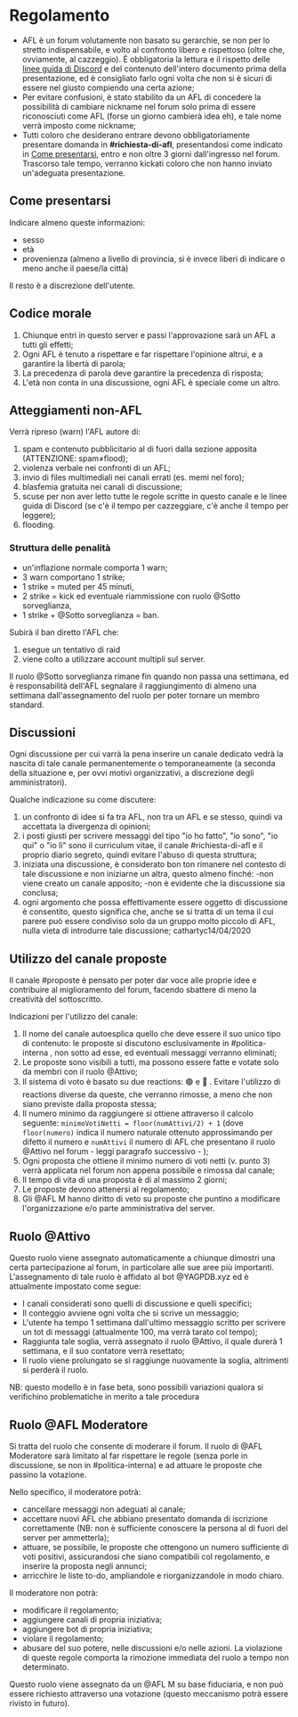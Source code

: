 # Regolamento

- AFL è un forum volutamente non basato su gerarchie, se non per lo stretto indispensabile, e volto al confronto libero e rispettoso (oltre che, ovviamente, al cazzeggio). È obbligatoria la lettura e il rispetto delle [linee guida di Discord](https://discordapp.com/guidelines) e del contenuto dell'intero documento prima della presentazione, ed è consigliato farlo ogni volta che non si è sicuri di essere nel giusto compiendo una certa azione;
- Per evitare confusioni, è stato stabilito da un AFL di concedere la possibilità di cambiare nickname nel forum solo prima di essere riconosciuti come AFL (forse un giorno cambierà idea eh), e tale nome verrà imposto come nickname;
- Tutti coloro che desiderano entrare devono obbligatoriamente presentare domanda in **#richiesta-di-afl**, presentandosi come indicato in [Come presentarsi](https://github.com/cathartyc/AFL/blob/main/regole.md#come-presentarsi), entro e non oltre 3 giorni dall'ingresso nel forum. Trascorso tale tempo, verranno kickati coloro che non hanno inviato un'adeguata presentazione.

## Come presentarsi
Indicare almeno queste informazioni:

- sesso
- età
- provenienza (almeno a livello di provincia, si è invece liberi di indicare o meno anche il paese/la città)

Il resto è a discrezione dell'utente.

## Codice morale
1) Chiunque entri in questo server e passi l'approvazione sarà un AFL a tutti gli effetti;
2) Ogni AFL è tenuto a rispettare e far rispettare l'opinione altrui, e a garantire la libertà di parola;
3) La precedenza di parola deve garantire la precedenza di risposta;
4) L'età non conta in una discussione, ogni AFL è speciale come un altro.

## Atteggiamenti non-AFL
Verrà ripreso (warn) l'AFL autore di:
1) spam e contenuto pubblicitario al di fuori dalla sezione apposita (ATTENZIONE: spam≠flood);
2) violenza verbale nei confronti di un AFL;
3) invio di files multimediali nei canali errati (es. memi nel foro);
4) blasfemia gratuita nei canali di discussione;
5) scuse per non aver letto tutte le regole scritte in questo canale e le linee guida di Discord (se c'è il tempo per cazzeggiare, c'è anche il tempo per leggere);
6) flooding.

### Struttura delle penalità
- un'inflazione normale comporta 1 warn;
- 3 warn comportano 1 strike;
- 1 strike = muted per 45 minuti,
- 2 strike = kick ed eventuale riammissione con ruolo @Sotto sorveglianza,
- 1 strike + @Sotto sorveglianza = ban.

Subirà il ban diretto l'AFL che:
1) esegue un tentativo di raid
2) viene colto a utilizzare account multipli sul server.

Il ruolo @Sotto sorveglianza rimane fin quando non passa una settimana, ed è responsabilità dell'AFL segnalare il raggiungimento di almeno una settimana dall'assegnamento del ruolo per poter tornare un membro standard.

## Discussioni
Ogni discussione per cui varrà la pena inserire un canale dedicato vedrà la nascita di tale canale permanentemente o temporaneamente (a seconda della situazione e, per ovvi motivi organizzativi, a discrezione degli amministratori).

Qualche indicazione su come discutere:
1) un confronto di idee si fa tra AFL, non tra un AFL e se stesso, quindi va accettata la divergenza di opinioni;
2) i posti giusti per scrivere messaggi del tipo "io ho fatto", "io sono", "io qui" o "io lì" sono il curriculum vitae, il canale #richiesta-di-afl e il proprio diario segreto, quindi evitare l'abuso di questa struttura;
3) iniziata una discussione, è considerato bon ton rimanere nel contesto di tale discussione e non iniziarne un altra, questo almeno finché:
-non viene creato un canale apposito;
-non è evidente che la discussione sia conclusa;
4) ogni argomento che possa effettivamente essere oggetto di discussione è consentito, questo significa che, anche se si tratta di un tema il cui parere può essere condiviso solo da un gruppo molto piccolo di AFL, nulla vieta di introdurre tale discussione;
cathartyc14/04/2020

## Utilizzo del canale proposte
Il canale #proposte è pensato per poter dar voce alle proprie idee e contribuire al miglioramento del forum, facendo sbattere di meno la creatività del sottoscritto.

Indicazioni per l'utilizzo del canale:

1) Il nome del canale autoesplica quello che deve essere il suo unico tipo di contenuto: le proposte si discutono esclusivamente in #politica-interna , non sotto ad esse, ed eventuali messaggi verranno eliminati;
2) Le proposte sono visibili a tutti, ma possono essere fatte e votate solo da membri con il ruolo @Attivo;
3) Il sistema di voto è basato su due reactions: :green_circle:  e  :red_circle: .  Evitare l'utilizzo di reactions diverse da queste, che verranno rimosse, a meno che non siano previste dalla proposta stessa;
4) Il numero minimo da raggiungere si ottiene attraverso il calcolo seguente:
`minimoVotiNetti = floor(numAttivi/2) + 1`
(dove  `floor(numero)` indica il numero naturale ottenuto approssimando per difetto il numero e `numAttivi` il numero di AFL che presentano il ruolo @Attivo  nel forum - leggi paragrafo successivo - );
5) Ogni proposta che ottiene il minimo numero di voti netti (v. punto 3) verrà applicata nel forum non appena possibile e rimossa dal canale;
6) Il tempo di vita di una proposta è di al massimo 2 giorni;
7) Le proposte devono attenersi al regolamento;
8) Gli @AFL M hanno diritto di veto su proposte che puntino a modificare l'organizzazione e/o parte amministrativa del server.

## Ruolo @Attivo
Questo ruolo viene assegnato automaticamente a chiunque dimostri una certa partecipazione al forum, in particolare alle sue aree più importanti.
L'assegnamento di tale ruolo è affidato al bot @YAGPDB.xyz ed è attualmente impostato come segue:
- I canali considerati sono quelli di discussione e quelli specifici;
- Il conteggio avviene ogni volta che si scrive un messaggio;
- L'utente ha tempo 1 settimana dall'ultimo messaggio scritto per scrivere un tot di messaggi (attualmente 100, ma verrà tarato col tempo);
- Raggiunta tale soglia, verrà assegnato il ruolo @Attivo, il quale durerà 1 settimana, e il suo contatore verrà resettato;
- Il ruolo viene prolungato se si raggiunge nuovamente la soglia, altrimenti si perderà il ruolo.

NB: questo modello è in fase beta, sono possibili variazioni qualora si verifichino problematiche in merito a tale procedura

## Ruolo @AFL Moderatore
Si tratta del ruolo che consente di moderare il forum.
Il ruolo di @AFL Moderatore  sarà limitato al far rispettare le regole (senza porle in discussione, se non in #politica-interna) e ad attuare le proposte che passino la votazione.

Nello specifico, il moderatore potrà:
- cancellare messaggi non adeguati al canale;
- accettare nuovi AFL che abbiano presentato domanda di iscrizione correttamente (NB: non è sufficiente conoscere la persona al di fuori del server per ammetterla);
- attuare, se possibile, le proposte che ottengono un numero sufficiente di voti positivi, assicurandosi che siano compatibili col regolamento, e inserire la proposta negli annunci;
- arricchire le liste to-do, ampliandole e riorganizzandole in modo chiaro.

Il moderatore non potrà:
- modificare il regolamento;
- aggiungere canali di propria iniziativa;
- aggiungere bot di propria iniziativa;
- violare il regolamento;
- abusare del suo potere, nelle discussioni e/o nelle azioni.
La violazione di queste regole comporta la rimozione immediata del ruolo a tempo non determinato.

Questo ruolo viene assegnato da un @AFL M su base fiduciaria, e non può essere richiesto attraverso una votazione (questo meccanismo potrà essere rivisto in futuro).
